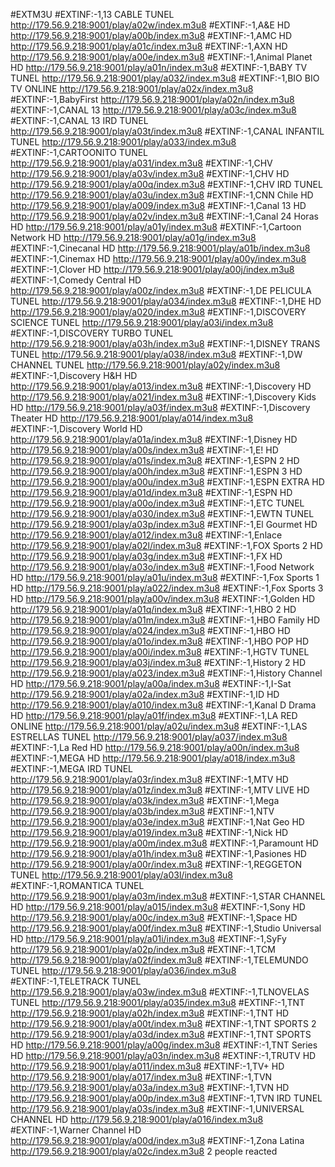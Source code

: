 #EXTM3U
#EXTINF:-1,13 CABLE TUNEL
http://179.56.9.218:9001/play/a02w/index.m3u8
#EXTINF:-1,A&E HD
http://179.56.9.218:9001/play/a00b/index.m3u8
#EXTINF:-1,AMC HD
http://179.56.9.218:9001/play/a01c/index.m3u8
#EXTINF:-1,AXN HD
http://179.56.9.218:9001/play/a00e/index.m3u8
#EXTINF:-1,Animal Planet HD
http://179.56.9.218:9001/play/a01n/index.m3u8
#EXTINF:-1,BABY TV TUNEL
http://179.56.9.218:9001/play/a032/index.m3u8
#EXTINF:-1,BIO BIO TV ONLINE
http://179.56.9.218:9001/play/a02x/index.m3u8
#EXTINF:-1,BabyFirst
http://179.56.9.218:9001/play/a02n/index.m3u8
#EXTINF:-1,CANAL 13
http://179.56.9.218:9001/play/a03c/index.m3u8
#EXTINF:-1,CANAL 13 IRD TUNEL
http://179.56.9.218:9001/play/a03t/index.m3u8
#EXTINF:-1,CANAL INFANTIL TUNEL
http://179.56.9.218:9001/play/a033/index.m3u8
#EXTINF:-1,CARTOONITO TUNEL
http://179.56.9.218:9001/play/a031/index.m3u8
#EXTINF:-1,CHV
http://179.56.9.218:9001/play/a03v/index.m3u8
#EXTINF:-1,CHV HD
http://179.56.9.218:9001/play/a00q/index.m3u8
#EXTINF:-1,CHV IRD TUNEL
http://179.56.9.218:9001/play/a03u/index.m3u8
#EXTINF:-1,CNN Chile HD
http://179.56.9.218:9001/play/a009/index.m3u8
#EXTINF:-1,Canal 13 HD
http://179.56.9.218:9001/play/a02v/index.m3u8
#EXTINF:-1,Canal 24 Horas HD
http://179.56.9.218:9001/play/a01y/index.m3u8
#EXTINF:-1,Cartoon Network HD
http://179.56.9.218:9001/play/a01g/index.m3u8
#EXTINF:-1,Cinecanal HD
http://179.56.9.218:9001/play/a01b/index.m3u8
#EXTINF:-1,Cinemax HD
http://179.56.9.218:9001/play/a00y/index.m3u8
#EXTINF:-1,Clover HD
http://179.56.9.218:9001/play/a00j/index.m3u8
#EXTINF:-1,Comedy Central HD
http://179.56.9.218:9001/play/a00z/index.m3u8
#EXTINF:-1,DE PELICULA TUNEL
http://179.56.9.218:9001/play/a034/index.m3u8
#EXTINF:-1,DHE HD
http://179.56.9.218:9001/play/a020/index.m3u8
#EXTINF:-1,DISCOVERY SCIENCE TUNEL
http://179.56.9.218:9001/play/a03i/index.m3u8
#EXTINF:-1,DISCOVERY TURBO TUNEL
http://179.56.9.218:9001/play/a03h/index.m3u8
#EXTINF:-1,DISNEY TRANS TUNEL
http://179.56.9.218:9001/play/a038/index.m3u8
#EXTINF:-1,DW CHANNEL TUNEL
http://179.56.9.218:9001/play/a02y/index.m3u8
#EXTINF:-1,Discovery H&H HD
http://179.56.9.218:9001/play/a013/index.m3u8
#EXTINF:-1,Discovery HD
http://179.56.9.218:9001/play/a021/index.m3u8
#EXTINF:-1,Discovery Kids HD
http://179.56.9.218:9001/play/a03f/index.m3u8
#EXTINF:-1,Discovery Theater HD
http://179.56.9.218:9001/play/a014/index.m3u8
#EXTINF:-1,Discovery World HD
http://179.56.9.218:9001/play/a01a/index.m3u8
#EXTINF:-1,Disney HD
http://179.56.9.218:9001/play/a00s/index.m3u8
#EXTINF:-1,E! HD
http://179.56.9.218:9001/play/a01s/index.m3u8
#EXTINF:-1,ESPN 2 HD
http://179.56.9.218:9001/play/a00h/index.m3u8
#EXTINF:-1,ESPN 3 HD
http://179.56.9.218:9001/play/a00u/index.m3u8
#EXTINF:-1,ESPN EXTRA HD
http://179.56.9.218:9001/play/a01d/index.m3u8
#EXTINF:-1,ESPN HD
http://179.56.9.218:9001/play/a00o/index.m3u8
#EXTINF:-1,ETC TUNEL
http://179.56.9.218:9001/play/a030/index.m3u8
#EXTINF:-1,EWTN TUNEL
http://179.56.9.218:9001/play/a03p/index.m3u8
#EXTINF:-1,El Gourmet HD
http://179.56.9.218:9001/play/a012/index.m3u8
#EXTINF:-1,Enlace
http://179.56.9.218:9001/play/a02l/index.m3u8
#EXTINF:-1,FOX Sports 2 HD
http://179.56.9.218:9001/play/a03g/index.m3u8
#EXTINF:-1,FX HD
http://179.56.9.218:9001/play/a03o/index.m3u8
#EXTINF:-1,Food Network HD
http://179.56.9.218:9001/play/a01u/index.m3u8
#EXTINF:-1,Fox Sports 1 HD
http://179.56.9.218:9001/play/a022/index.m3u8
#EXTINF:-1,Fox Sports 3 HD
http://179.56.9.218:9001/play/a00v/index.m3u8
#EXTINF:-1,Golden HD
http://179.56.9.218:9001/play/a01q/index.m3u8
#EXTINF:-1,HBO 2 HD
http://179.56.9.218:9001/play/a01m/index.m3u8
#EXTINF:-1,HBO Family HD
http://179.56.9.218:9001/play/a024/index.m3u8
#EXTINF:-1,HBO HD
http://179.56.9.218:9001/play/a01o/index.m3u8
#EXTINF:-1,HBO POP HD
http://179.56.9.218:9001/play/a00i/index.m3u8
#EXTINF:-1,HGTV TUNEL
http://179.56.9.218:9001/play/a03j/index.m3u8
#EXTINF:-1,History 2 HD
http://179.56.9.218:9001/play/a023/index.m3u8
#EXTINF:-1,History Channel HD
http://179.56.9.218:9001/play/a00a/index.m3u8
#EXTINF:-1,I-Sat
http://179.56.9.218:9001/play/a02a/index.m3u8
#EXTINF:-1,ID HD
http://179.56.9.218:9001/play/a010/index.m3u8
#EXTINF:-1,Kanal D Drama HD
http://179.56.9.218:9001/play/a01f/index.m3u8
#EXTINF:-1,LA RED ONLINE
http://179.56.9.218:9001/play/a02u/index.m3u8
#EXTINF:-1,LAS ESTRELLAS TUNEL
http://179.56.9.218:9001/play/a037/index.m3u8
#EXTINF:-1,La Red HD
http://179.56.9.218:9001/play/a00n/index.m3u8
#EXTINF:-1,MEGA HD
http://179.56.9.218:9001/play/a018/index.m3u8
#EXTINF:-1,MEGA IRD TUNEL
http://179.56.9.218:9001/play/a03r/index.m3u8
#EXTINF:-1,MTV HD
http://179.56.9.218:9001/play/a01z/index.m3u8
#EXTINF:-1,MTV LIVE HD
http://179.56.9.218:9001/play/a03k/index.m3u8
#EXTINF:-1,Mega
http://179.56.9.218:9001/play/a03b/index.m3u8
#EXTINF:-1,NTV
http://179.56.9.218:9001/play/a03e/index.m3u8
#EXTINF:-1,Nat Geo HD
http://179.56.9.218:9001/play/a019/index.m3u8
#EXTINF:-1,Nick HD
http://179.56.9.218:9001/play/a00m/index.m3u8
#EXTINF:-1,Paramount HD
http://179.56.9.218:9001/play/a01h/index.m3u8
#EXTINF:-1,Pasiones HD
http://179.56.9.218:9001/play/a00r/index.m3u8
#EXTINF:-1,REGGETON TUNEL
http://179.56.9.218:9001/play/a03l/index.m3u8
#EXTINF:-1,ROMANTICA TUNEL
http://179.56.9.218:9001/play/a03m/index.m3u8
#EXTINF:-1,STAR CHANNEL HD
http://179.56.9.218:9001/play/a015/index.m3u8
#EXTINF:-1,Sony HD
http://179.56.9.218:9001/play/a00c/index.m3u8
#EXTINF:-1,Space HD
http://179.56.9.218:9001/play/a00f/index.m3u8
#EXTINF:-1,Studio Universal HD
http://179.56.9.218:9001/play/a01i/index.m3u8
#EXTINF:-1,SyFy
http://179.56.9.218:9001/play/a02p/index.m3u8
#EXTINF:-1,TCM
http://179.56.9.218:9001/play/a02f/index.m3u8
#EXTINF:-1,TELEMUNDO TUNEL
http://179.56.9.218:9001/play/a036/index.m3u8
#EXTINF:-1,TELETRACK TUNEL
http://179.56.9.218:9001/play/a03w/index.m3u8
#EXTINF:-1,TLNOVELAS TUNEL
http://179.56.9.218:9001/play/a035/index.m3u8
#EXTINF:-1,TNT
http://179.56.9.218:9001/play/a02h/index.m3u8
#EXTINF:-1,TNT HD
http://179.56.9.218:9001/play/a00t/index.m3u8
#EXTINF:-1,TNT SPORTS 2
http://179.56.9.218:9001/play/a03d/index.m3u8
#EXTINF:-1,TNT SPORTS HD
http://179.56.9.218:9001/play/a00g/index.m3u8
#EXTINF:-1,TNT Series HD
http://179.56.9.218:9001/play/a03n/index.m3u8
#EXTINF:-1,TRUTV HD
http://179.56.9.218:9001/play/a011/index.m3u8
#EXTINF:-1,TV+ HD
http://179.56.9.218:9001/play/a017/index.m3u8
#EXTINF:-1,TVN
http://179.56.9.218:9001/play/a03a/index.m3u8
#EXTINF:-1,TVN HD
http://179.56.9.218:9001/play/a00p/index.m3u8
#EXTINF:-1,TVN IRD TUNEL
http://179.56.9.218:9001/play/a03s/index.m3u8
#EXTINF:-1,UNIVERSAL CHANNEL HD
http://179.56.9.218:9001/play/a016/index.m3u8
#EXTINF:-1,Warner Channel HD
http://179.56.9.218:9001/play/a00d/index.m3u8
#EXTINF:-1,Zona Latina
http://179.56.9.218:9001/play/a02c/index.m3u8
2 people reacted
